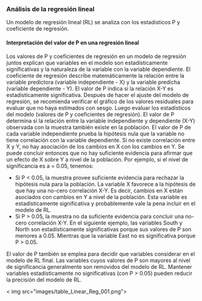 ### Análisis de la regresión lineal
Un modelo de regresión lineal (RL) se analiza con los estadisticos P y coeficiente de regresión.

#### Interpretación del valor de P en una regresión lineal
Los valores de P y coeficientes de regresión en un modelo de regresión juntos explican que variables en el modelo son estadísticamente significativas y la naturaleza de la variable con la variable dependiente. El coeficiente de regresión describe matemáticamente la relación entre la variable predictora (variable independiente - X) y la variable predicha (variable dependiente - Y). El valor de P indica si la relación X-Y es estadísticamente significativa.
Después de hacer el ajuste del modelo de regresión, se recomienda verificar el gráfico de los valores residuales para evaluar que no haya estimados con sesgo. Luego evaluar los estadísticos del modelo (valores de P y coeficientes de regresión).
El valor de P determina si la relación entre la variable independiente y dependiente (X-Y) observada con la muestra también existe en la población. El valor de P de cada variable independiente prueba la hipótesis nula que la variable no tiene correlación con la variable dependiente. Si no existe correlación entre X y Y, no hay asociación de los cambios en X con los cambios en Y. Se puede concluir entonces que no hay suficiente evidencia para afirmar que un efecto de X sobre Y a nivel de la población. Por ejemplo, si el nivel de significancia es a = 0.05, tenemos:

-	Si P < 0.05, la muestra provee suficiente evidencia para rechazar la hipótesis nula para la población. La variable X favorece a la hipótesis de que hay una no-cero correlación X-Y. Es decir, cambios en X están asociados con cambios en Y a nivel de la población. Esta variable es estadísticamente significativa y probablemente vale la pena incluir en el modelo de RL.
-	Si P > 0.05, la muestra no da suficiente evidencia para concluir una no-cero correlación X-Y.
En el siguiente ejemplo, las variables South y North son estadísticamente significativas porque sus valores de P son menores a 0.05. Mientras que la variable East no es significativa porque P > 0.05.
 
El valor de P también se emplea para decidir que variables considerar en el modelo de RL final. Las variables cuyos valores de P son mayores al nivel de significancia generalmente son removidos del modelo de RL. Mantener variables estadísticamente no significativas (con P > 0.05) pueden reducir la precisión del modelo de RL.

< img src="images/table_Linear_Reg_001.png">


